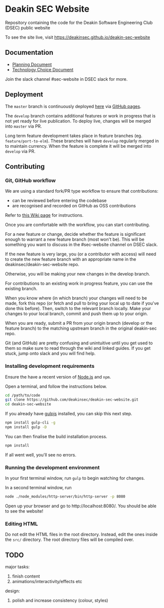 # Deakin SEC Website
Repository containing the code for the Deakin Software Engineering Club (DSEC) public website

To see the site live, visit https://deakinsec.github.io/deakin-sec-website

## Documentation

- [Planning Document](https://docs.google.com/document/d/1y_2onuSHMA2cOb1OHVBb2HoMx5T1LK19wur8mgKdtFo/edit?usp=sharing)
- [Technology Choice Document](https://docs.google.com/document/d/1mhElwfZDG7kUfJWsp8aTqIe7F2KO7B3mys9CxFkBi94/edit?usp=sharing)

Join the slack channel #sec-website in DSEC slack for more.

## Deployment

The `master` branch is continuously deployed
[here](https://deakinsec.github.io/deakin-sec-website)
via [GitHub pages](https://pages.github.com/).

The `develop` branch contains additional features or work in progress that is
not yet ready for live publication. To deploy live, changes will be merged into
`master` via PR.

Long term feature development takes place in feature branches (eg.
`feature/port-to-elm`). These branches will have `develop` regularly merged in
to maintain currency. When the feature is complete it will be merged into
`develop` via PR.

## Contributing

### Git, GitHub workflow

We are using a standard fork/PR type workflow to ensure that contributions:

- can be reviewed before entering the codebase
- are recognised and recorded on GitHub as OSS contributions

Refer to [this Wiki page](https://github.com/deakinsec/deakin-sec-website/wiki/GitHub-Contribution-Workflow) for instructions.

Once you are comfortable with the workflow, you can start contributing.

For a new feature or change, decide whether the feature is significant enough
to warrant a new feature branch (most won't be). This will be something you want
to discuss in the #sec-website channel on DSEC slack.

If the new feature is very large, you (or a contributor with access) will need to
create the new feature branch with an appropriate name in the
deakinsec/deakin-sec-website repo.

Otherwise, you will be making your new changes in the develop branch.

For contributions to an existing work in progress feature, you can use the
existing branch.

When you know where (in which branch) your changes will need to be made, fork
this repo (or fetch and pull to bring your local up to date if you've done this
before). Then, switch to the relevant branch locally. Make your changes to your
local branch, commit and push them up to your origin.

When you are ready, submit a PR from your origin branch (develop or the feature
branch) to the matching upstream branch in the original deakin-sec repo.

Git (and GitHub) are pretty confusing and unintuitive until you get used to them
so make sure to read through the wiki and linked guides. If you get stuck, jump
onto slack and you will find help.

### Installing development requirements

Ensure the have a recent version of [Node.js](https://nodejs.org) and `npm`.

Open a terminal, and follow the instructions below.

```bash
cd /path/to/code
git clone https://github.com/deakinsec/deakin-sec-website.git
cd deakin-sec-website
```

If you already have [gulpjs](https://gulpjs.com) installed, you can skip this next step.

```bash
npm install gulp-cli -g
npm install gulp -D
```

You can then finalise the build installation process.

```bash
npm install
```

If all went well, you'll see no errors.

### Running the development environment

In your first terminal window, run `gulp` to begin watching for changes.

In a second terminal window, run

```bash
node ./node_modules/http-server/bin/http-server -p 8080
```

Open up your browser and go to http://localhost:8080/. You should be able to see the
website!

### Editing HTML

Do not edit the HTML files in the root directory. Instead, edit the ones inside
the `src/` directory. The root directory files will be compiled over.

## TODO

major tasks:

1. finish content
1. animations/interactivity/effects etc

design:

1. polish and increase consistency (colour, styles)
